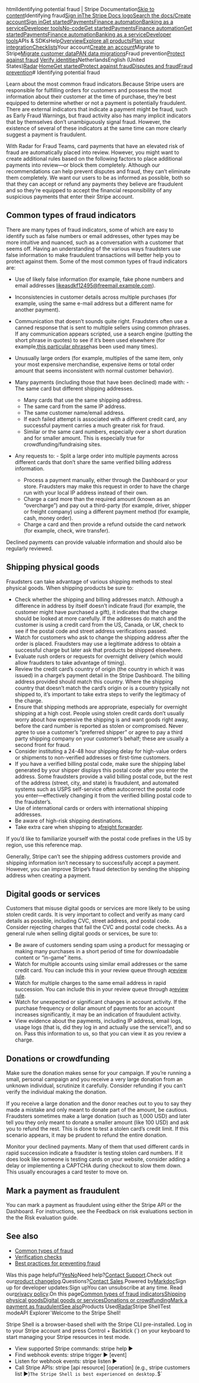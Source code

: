 htmlIdentifying potential fraud | Stripe Documentation[Skip to content](#main-content)Identifying fraud[Sign in](https://dashboard.stripe.com/login?redirect=https%3A%2F%2Fdocs.stripe.com%2Fdisputes%2Fprevention%2Fidentifying-fraud)[The Stripe Docs logo](/)[Search the docs/](#)[Create account](https://dashboard.stripe.com/register)[Sign in](https://dashboard.stripe.com/login?redirect=https%3A%2F%2Fdocs.stripe.com%2Fdisputes%2Fprevention%2Fidentifying-fraud)[Get started](/get-started)[Payments](/payments)[Finance automation](/finance-automation)[Banking as a service](/financial-services)[Developer tools](/development)[No-code](/no-code)[Get started](/get-started)[Payments](/payments)[Finance automation](/finance-automation)[](#)[Get started](/get-started)[Payments](/payments)[Finance automation](/finance-automation)[Banking as a service](/financial-services)[Developer tools](/development)[](#)APIs & SDKsHelp[Overview](/docs/get-started)[Explore all products](/docs/products)[Plan your integration](#)[Checklists](#)Your account[Create an account](#)Migrate to Stripe[Migrate customer data](/docs/get-started/data-migrations)[PAN data migrations](#)Fraud prevention[Protect against fraud](#)
[Verify identities](#)NetherlandsEnglish (United States)[](#)[](#)[Radar](/radar)·[Home](/docs)[Get started](/docs/get-started)[Protect against fraud](/docs/radar)[Disputes and fraud](/docs/disputes)[Fraud prevention](/docs/disputes/prevention)# Identifying potential fraud

Learn about the most common fraud indicators.Because Stripe users are responsible for fulfilling orders for customers and possess the most information about their customer at the time of purchase, they’re best equipped to determine whether or not a payment is potentially fraudulent. There are external indicators that indicate a payment might be fraud, such as Early Fraud Warnings, but fraud activity also has many implicit indicators that by themselves don’t unambiguously signal fraud. However, the existence of several of these indicators at the same time can more clearly suggest a payment is fraudulent.

With Radar for Fraud Teams, card payments that have an elevated risk of fraud are automatically placed into review. However, you might want to create additional rules based on the following factors to place additional payments into review—or block them completely. Although our recommendations can help prevent disputes and fraud, they can’t eliminate them completely. We want our users to be as informed as possible, both so that they can accept or refund any payments they believe are fraudulent and so they’re equipped to accept the financial responsibility of any suspicious payments that enter their Stripe account.

## Common types of fraud indicators

There are many types of fraud indicators, some of which are easy to identify such as false numbers or email addresses, other types may be more intuitive and nuanced, such as a conversation with a customer that seems off. Having an understanding of the various ways fraudsters use false information to make fraudulent transactions will better help you to protect against them. Some of the most common types of fraud indicators are:

- Use of likely false information (for example, fake phone numbers and email addresses likeasdkf12495@freemail.example.com).
- Inconsistencies in customer details across multiple purchases (for example, using the same e-mail address but a different name for another payment).
- Communication that doesn’t sounds quite right. Fraudsters often use a canned response that is sent to multiple sellers using common phrases. If any communication appears scripted, use a search engine (putting the short phrase in quotes) to see if it’s been used elsewhere (for example,[this particular phrase](https://www.google.com/search?sourceid=gmail&rls=gm&q=%22%20I%20%20would%20like%20to%20proceed%20with%20the%20payment.%20I%27m%20buying%20it%20for%20someone%20special%20as%20a%20gift.%20%22&gws_rd=ssl)has been used many times).
- Unusually large orders (for example, multiples of the same item, only your most expensive merchandise, expensive items or total order amount that seems inconsistent with normal customer behavior).
- Many payments (including those that have been declined) made with:  - The same card but different shipping addresses.
  - Many cards that use the same shipping address.
  - The same card from the same IP address.
  - The same customer name/email address.
  - If each failed attempt is associated with a different credit card, any successful payment carries a much greater risk for fraud.
  - Similar or the same card numbers, especially over a short duration and for smaller amount. This is especially true for crowdfunding/fundraising sites.


- Any requests to:  - Split a large order into multiple payments across different cards that don’t share the same verified billing address information.
  - Process a payment manually, either through the Dashboard or your store. Fraudsters may make this request in order to have the charge run with your local IP address instead of their own.
  - Charge a card more than the required amount (known as an “overcharge”) and pay out a third-party (for example, driver, shipper or freight company) using a different payment method (for example, cash, money order).
  - Charge a card and then provide a refund outside the card network (for example, check, wire transfer).



Declined payments can provide valuable information and should also be regularly reviewed.

## Shipping physical goods

Fraudsters can take advantage of various shipping methods to steal physical goods. When shipping products be sure to:

- Check whether the shipping and billing addresses match. Although a difference in address by itself doesn’t indicate fraud (for example, the customer might have purchased a gift), it indicates that the charge should be looked at more carefully. If the addresses do match and the customer is using a credit card from the US, Canada, or UK, check to see if the postal code and street address verifications passed.
- Watch for customers who ask to change the shipping address after the order is placed. Fraudsters may use a legitimate address to obtain a successful charge but later ask that products be shipped elsewhere.
- Evaluate rush orders or requests for overnight delivery (which would allow fraudsters to take advantage of timing).
- Review the credit card’s country of origin (the country in which it was issued) in a charge’s payment detail in the Stripe Dashboard. The billing address provided should match this country. Where the shipping country that doesn’t match the card’s origin or is a country typically not shipped to, it’s important to take extra steps to verify the legitimacy of the charge.
- Ensure that shipping methods are appropriate, especially for overnight shipping at a high cost. People using stolen credit cards don’t usually worry about how expensive the shipping is and want goods right away, before the card number is reported as stolen or compromised. Never agree to use a customer’s “preferred shipper” or agree to pay a third party shipping company on your customer’s behalf; these are usually a second front for fraud.
- Consider instituting a 24-48 hour shipping delay for high-value orders or shipments to non-verified addresses or first-time customers.
- If you have a verified billing postal code, make sure the shipping label generated by your shipper displays this postal code after you enter the address. Some fraudsters provide a valid billing postal code, but the rest of the address (street, city, and state) is fraudulent, and automated systems such as USPS self-service often autocorrect the postal code you enter—effectively changing it from the verified billing postal code to the fraudster’s.
- Use of international cards or orders with international shipping addresses.
- Be aware of high-risk shipping destinations.
- Take extra care when shipping to a[freight forwarder](http://www.forwarders.com/home/directories.html).

If you’d like to familiarize yourself with the postal code prefixes in the US by region, use this reference map.

Generally, Stripe can’t see the shipping address customers provide and shipping information isn’t necessary to successfully accept a payment. However, you can improve Stripe’s fraud detection by sending the shipping address when creating a payment.

## Digital goods or services

Customers that misuse digital goods or services are more likely to be using stolen credit cards. It is very important to collect and verify as many card details as possible, including CVC, street address, and postal code. Consider rejecting charges that fail the CVC and postal code checks. As a general rule when selling digital goods or services, be sure to:

- Be aware of customers sending spam using a product for messaging or making many purchases in a short period of time for downloadable content or “in-game” items.
- Watch for multiple accounts using similar email addresses or the same credit card. You can include this in your review queue through a[review rule](https://dashboard.stripe.com/fraud/rules).
- Watch for multiple charges to the same email address in rapid succession. You can include this in your review queue through a[review rule](https://dashboard.stripe.com/fraud/rules).
- Watch for unexpected or significant changes in account activity. If the purchase frequency or dollar amount of payments for an account increases significantly, it may be an indication of fraudulent activity.
- View evidence about the payments, including IP address, email logs, usage logs (that is, did they log in and actually use the service?), and so on. Pass this information to us, so that you can view it as you review a charge.

## Donations or crowdfunding

Make sure the donation makes sense for your campaign. If you’re running a small, personal campaign and you receive a very large donation from an unknown individual, scrutinize it carefully. Consider refunding if you can’t verify the individual making the donation.

If you receive a large donation and the donor reaches out to you to say they made a mistake and only meant to donate part of the amount, be cautious. Fraudsters sometimes make a large donation (such as 1,000 USD) and later tell you they only meant to donate a smaller amount (like 100 USD) and ask you to refund the rest. This is done to test a stolen card’s credit limit. If this scenario appears, it may be prudent to refund the entire donation.

Monitor your declined payments. Many of them that used different cards in rapid succession indicate a fraudster is testing stolen card numbers. If it does look like someone is testing cards on your website, consider adding a delay or implementing a CAPTCHA during checkout to slow them down. This usually encourages a card tester to move on.

## Mark a payment as fraudulent

You can mark a payment as fraudulent using either the Stripe API or the Dashboard. For instructions, see the Feedback on risk evaluations section in the the Risk evaluation guide.

## See also

- [Common types of fraud](/disputes/prevention/fraud-types)
- [Verification checks](/disputes/prevention/verification)
- [Best practices for preventing fraud](/disputes/prevention/best-practices)

Was this page helpful?[Yes](#)[No](#)Need help?[Contact Support](https://support.stripe.com/).Check out our[product changelog](https://stripe.com/blog/changelog).Questions?[Contact Sales](https://stripe.com/contact/sales).Powered by[Markdoc](https://markdoc.dev)Sign up for developer updates:Sign upYou can unsubscribe at any time. Read our[privacy policy](https://stripe.com/privacy).On this page[Common types of fraud indicators](#common-types-of-fraud-indicators)[Shipping physical goods](#shipping-physical-goods)[Digital goods or services](#digital-goods-or-services)[Donations or crowdfunding](#donations-or-crowdfunding)[Mark a payment as fraudulent](#mark-a-payment-as-fraudulent)[See also](#see-also)Products Used[Radar](/radar)Stripe ShellTest modeAPI Explorer[](https://stripe.com/docs/stripe-cli#install)`Welcome to the Stripe Shell!

Stripe Shell is a browser-based shell with the Stripe CLI pre-installed. Log in to your
Stripe account and press Control + Backtick (`) on your keyboard to start managing your Stripe
resources in test mode.

- View supported Stripe commands: stripe help ▶️
- Find webhook events: stripe trigger ▶️ [event]
- Listen for webhook events: stripe listen ▶
- Call Stripe APIs: stripe [api resource] [operation] (e.g., stripe customers list ▶️)`The Stripe Shell is best experienced on desktop.`$`